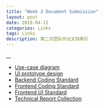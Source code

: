 ```yaml
---
title: "Week 3 Document Submission"
layout: post
date: 2018-04-12
categories: Links
tags: Links
description: 第二次团队作业文档索引
---
```

__
- [Use-case diagram](https://github.com/TheYelda/Dashboard/blob/master/use_case.md)
- [UI prototype design](https://github.com/TheYelda/Dashboard/tree/master/%E5%9B%BE%E7%89%87)
- [Backend Coding Standard](https://github.com/TheYelda/Dashboard/blob/master/python_code_style_guide.md)
- [Frontend Coding Standard]()
- [Frontend UI Standard]()
- [Technical Report Collection](https://github.com/TheYelda/Dashboard/reports)


